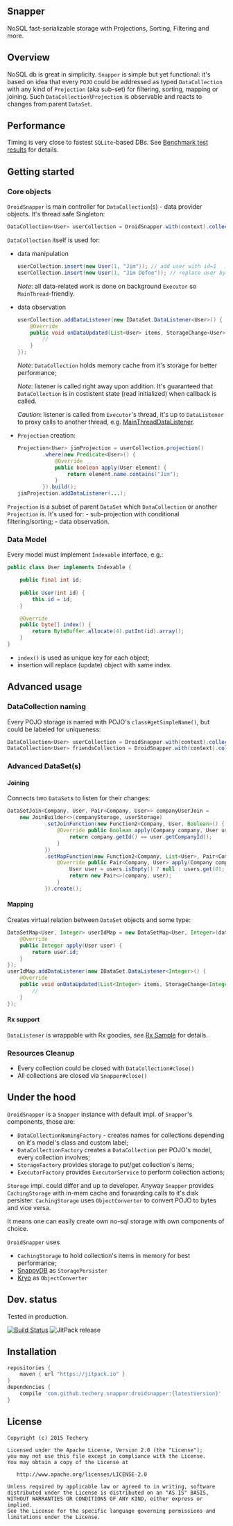 ## Snapper
NoSQL fast-serializable storage with Projections, Sorting, Filtering and more.

## Overview
NoSQL db is great in simplicity.
`Snapper` is simple but yet functional:
it's based on idea that every `POJO` could be addressed as typed `DataCollection` with
any kind of `Projection` (aka sub-set) for filtering, sorting, mapping or joining.
Such `DataCollection`\\`Projection` is observable and reacts to changes from parent `DataSet`.

## Performance
Timing is very close to fastest `SQLite`-based DBs.
See [Benchmark test results](BENCHMARK.md) for details.

## Getting started
### Core objects
`DroidSnapper` is main controller for `DataCollection`(s) - data provider objects.
It's thread safe Singleton:

```java
DataCollection<User> userCollection = DroidSnapper.with(context).collection(User.class);
```
`DataCollection` itself is used for:
- data manipulation

   ```java
   userCollection.insert(new User(1, "Jim")); // add user with id=1
   userCollection.insert(new User(1, "Jim Defoe")); // replace user by id 
   ```
   _Note_: all data-related work is done on background `Executor` so `MainThread`-friendly.
- data observation

  ```java
  userCollection.addDataListener(new IDataSet.DataListener<User>() {
      @Override
      public void onDataUpdated(List<User> items, StorageChange<User> change) {
          //
      }
  });
  ```
  _Note_: `DataCollection` holds memory cache from it's storage for better performance;
  
  _Note_: listener is called right away upon addition. It's guaranteed that `DataCollection` is in costistent state (read initialized) when callback is called.
  
  _Caution_: listener is called from `Executor`'s thread, 
  it's up to `DataListener` to proxy calls to another thread, e.g. [MainThreadDataListener](droidsnapper/src/main/java/io/techery/snapper/droidsnapper/helper/MainThreadDataListener.java).
- `Projection` creation:

  ```java
  Projection<User> jimProjection = userCollection.projection()
          .where(new Predicate<User>() {
              @Override
              public boolean apply(User element) {
                  return element.name.contains("Jim");
              }
          }).build();
  jimProjection.addDataListener(...);
  ```
`Projection` is a subset of parent `DataSet` which `DataCollection` or another `Projection` is.
It's used for:
    - sub-projection with conditional filtering/sorting;
    - data observation.

### Data Model
Every model must implement `Indexable` interface, e.g.:
```java
public class User implements Indexable {

    public final int id;
    
    public User(int id) {
        this.id = id;
    }

    @Override
    public byte[] index() {
        return ByteBuffer.allocate(4).putInt(id).array();
    }
}
```
- `index()` is used as unique key for each object;
- insertion will replace (update) object with same index.
  
## Advanced usage
### DataCollection naming
Every POJO storage is named with POJO's `class#getSimpleName()`, but could be labeled for uniqueness:
```java
DataCollection<User> userCollection = DroidSnapper.with(context).collection(User.class);
DataCollection<User> friendsCollection = DroidSnapper.with(context).collection(User.class, "friends");
```
### Advanced DataSet(s)
#### Joining
Connects two `DataSet`s to listen for their changes:
```java
DataSetJoin<Company, User, Pair<Company, User>> companyUserJoin =
    new JoinBuilder<>(companyStorage, userStorage)
            .setJoinFunction(new Function2<Company, User, Boolean>() {
                @Override public Boolean apply(Company company, User user) {
                    return company.getId() == user.getCompanyId();
                }
            })
            .setMapFunction(new Function2<Company, List<User>, Pair<Company, User>>() {
                @Override public Pair<Company, User> apply(Company company, List<User> users) {
                    User user = users.isEmpty() ? null : users.get(0);
                    return new Pair<>(company, user);
                }
            }).create();
```
#### Mapping
Creates virtual relation between `DataSet` objects and some type:
```java
DataSetMap<User, Integer> userIdMap = new DataSetMap<User, Integer>(dataCollection, new Function1<User, Integer>() {
    @Override
    public Integer apply(User user) {
        return user.id;
    }
});
userIdMap.addDataListener(new IDataSet.DataListener<Integer>() {
    @Override
    public void onDataUpdated(List<Integer> items, StorageChange<Integer> change) {
        //
    }
});
```
#### Rx support
`DataListener` is wrappable with Rx goodies, see [Rx Sample](droidsnapper-sample-rx/src/main/java/com/example/snapper/rx) for details.

### Resources Cleanup
- Every collection could be closed with `DataCollection#close()`
- All collections are closed via `Snapper#close()`

## Under the hood
`DroidSnapper` is a `Snapper` instance with default impl. of `Snapper`'s components, those are:
- `DataCollectionNamingFactory` - creates names for collections depending on it's model's class and custom label;
- `DataCollectionFactory` creates a `DataCollection` per POJO's model, every collection involves;
 - `StorageFactory` provides storage to put/get collection's items;
 - `ExecutorFactory` provides `ExecutorService` to perform collection actions;
 
 `Storage` impl. could differ and up to developer. 
 Anyway `Snapper` provides `CachingStorage` with in-mem cache and forwarding calls to it's disk persister.
  `CachingStorage` uses `ObjectConverter` to convert POJO to bytes and vice versa.

It means one can easily create own no-sql storage with own components of choice.

`DroidSnapper` uses
- `CachingStorage` to hold collection's items in memory for best performance;
- [SnappyDB](https://github.com/nhachicha/SnappyDB) as `StoragePersister`
- [Kryo](https://github.com/EsotericSoftware/kryo) as `ObjectConverter`

## Dev. status
Tested in production.

[![Build Status](https://travis-ci.org/techery/snapper.svg?branch=master)](https://travis-ci.org/techery/snapper)
![JitPack release](https://img.shields.io/github/tag/techery/snapper.svg?label=JitPack)

## Installation
```groovy
repositories {
    maven { url "https://jitpack.io" }
}
dependencies {
    compile 'com.github.techery.snapper:droidsnapper:{latestVersion}'
}
```

## License

    Copyright (c) 2015 Techery

    Licensed under the Apache License, Version 2.0 (the "License");
    you may not use this file except in compliance with the License.
    You may obtain a copy of the License at

       http://www.apache.org/licenses/LICENSE-2.0

    Unless required by applicable law or agreed to in writing, software
    distributed under the License is distributed on an "AS IS" BASIS,
    WITHOUT WARRANTIES OR CONDITIONS OF ANY KIND, either express or implied.
    See the License for the specific language governing permissions and
    limitations under the License.

